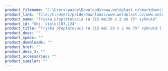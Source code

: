 ```yaml
---
product_filename: "C:\Users\paide\Downloads\www.weldplast.cz\markdown\tryska-preplatovaci-o-315-mm-20-x-2-mm-75-vyhnuta.md"
product_link: "file:/C:/Users/paide/Downloads/www.weldplast.cz/www.weldplast.cz/sk/tryska-preplatovaci-o-315-mm-20-x-2-mm-75-vyhnuta"
product_name: "Tryska preplátovacia (ø 315 mm)20 x 2 mm 75° vyhnutá"
product_id: "Obj. číslo:107.124"
product_title: "Tryska přeplátovací (ø 315 mm) 20 x 2 mm 75° vyhnutá | Weldplast"
product_desc: ""
product_specs: ""
product_downloads: ""
product_href: ""
product_desc_2: ""
product_accessories: ""
product_similar: ""
---
```

